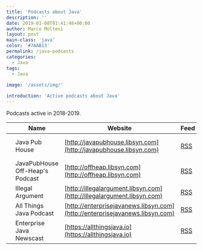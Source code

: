 ```yaml
---
title: 'Podcasts about Java'
description: ''
date: 2019-01-08T01:41:48+00:00
author: Marco Molteni
layout: post
main-class: 'java'
color: '#7AAB13'
permalink: /java-podcasts
categories:
  - Java
tags:
  - Java
 
image: '/assets/img/'

introduction: 'Active podcasts about Java'
---
```


Podcasts active in 2018-2019.

||Name|Website|Feed|Regularity|
|---|---|---|---|---|
|<img src="{{site.baseurl}}/assets/img/uploads/2019/java-pub-house.jpg" alt=""/>|Java Pub House|[http://javapubhouse.libsyn.com](http://javapubhouse.libsyn.com)|[RSS](http://javapubhouse.libsyn.com/rss)|10 times in 2018-2019|
|<img src="{{site.baseurl}}/assets/img/uploads/2019/heap-off.jpg" alt=""/>|JavaPubHouse Off-Heap's Podcast|[http://offheap.libsyn.com](http://offheap.libsyn.com)|[RSS](http://offheap.libsyn.com/rss)|11 times in 2018-2019|
|<img src="{{site.baseurl}}/assets/img/uploads/2019/illegal-argument.jpg" alt=""/>|Illegal Argument|[http://illegalargument.libsyn.com](http://illegalargument.libsyn.com)|[RSS](http://illegalargument.libsyn.com/rss)|4 times in 2018|
|<img src="{{site.baseurl}}/assets/img/uploads/2019/all-things-java.jpg" alt=""/>|All Things Java Podcast|[http://enterprisejavanews.libsyn.com](http://enterprisejavanews.libsyn.com)|[RSS](https://allthingsjava.io/feed/podcast.xml)|5 times in 2018|
|<img src="{{site.baseurl}}/assets/img/uploads/2019/enterprise-java-newscast.jpg" alt=""/>|Enterprise Java Newscast|[https://allthingsjava.io](https://allthingsjava.io)|[RSS](http://enterprisejavanews.libsyn.com/rss)|1 time in 2018|
